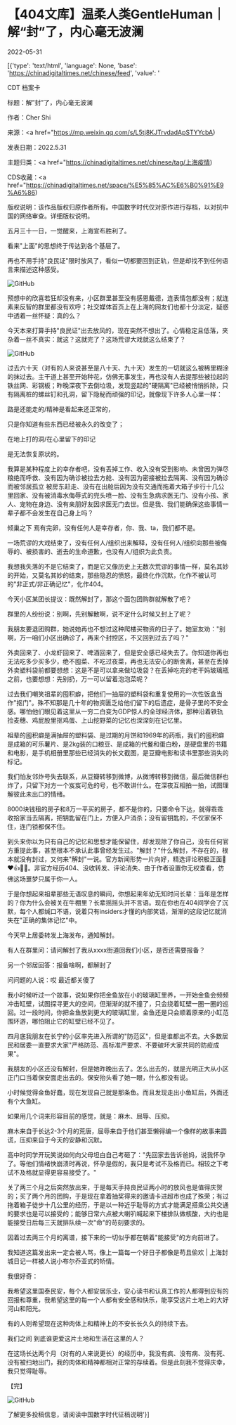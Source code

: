 # 【404文库】温柔人类GentleHuman｜解“封”了，内心毫无波澜

2022-05-31

[{'type': 'text/html', 'language': None, 'base': 'https://chinadigitaltimes.net/chinese/feed', 'value': '

CDT 档案卡

标题：解&#8221;封&#8221;了，内心毫无波澜

作者：Cher Shi

来源：<a href="https://mp.weixin.qq.com/s/L5tj8KJTrvdadApSTYYcbA)

发表日期：2022.5.31

主题归类：<a href="https://chinadigitaltimes.net/chinese/tag/上海疫情)

CDS收藏：<a href="https://chinadigitaltimes.net/space/%E5%85%AC%E6%B0%91%E9%A6%86)

版权说明：该作品版权归原作者所有。中国数字时代仅对原作进行存档，以对抗中国的网络审查。详细版权说明。





五月三十一日，一觉醒来，上海宣布胜利了。

看来&quot;上面&quot;的思想终于传达到各个基层了。

再也不用手持&quot;良民证&quot;限时放风了，看似一切都要回到正轨，但是却找不到任何语言来描述这种感受。

![GitHub](https://chinadigitaltimes.net/chinese/files/2022/05/post-682389-629697c7b3f91.)

预想中的欣喜若狂却没有来，小区群里甚至没有感恩戴德，连表情包都没有；就连素来反智的群里都没有欢呼；社交媒体首页上在上海的网友们也都十分淡定，疑惑中透着一丝怀疑：真的么？

今天本来打算手持&quot;良民证&quot;出去放风的，现在突然不想出了。心情稳定且低落，夹杂着一丝不真实：就这？这就完了？这场荒谬大戏就这么结束了？

![GitHub](https://chinadigitaltimes.net/chinese/files/2022/05/post-682389-629697c7bd347.)

过去六十天（对有的人来说甚至是八十天、九十天）发生的一切就这么被稀里糊涂的抹过去。主干道上甚至开始种花，仿佛无事发生，再也没有人去提那些被拉起的铁丝网、彩钢板；昨晚深夜下去倒垃圾，发现竖起的&quot;硬隔离&quot;已经被悄悄拆除，只有隔离桩的螺丝钉和孔洞，留下隐秘而顽强的印记，就像现下许多人心里一样：

路是还能走的/精神是看起来还正常的，

只是你知道有些东西已经被永久的改变了；

在地上打的洞/在心里留下的印记

是无法恢复原状的。

我算是某种程度上的幸存者吧，没有丢掉工作、收入没有受到影响、未曾因为弹尽粮绝而呼救、没有因为确诊被拉去方舱、没有因为密接被拉去隔离、没有因为确诊而被邻居孤立 被房东赶走、没有在出舱后因为没有交通而拖着大箱子步行十几公里回家、没有被消毒水侮辱式的兜头喷一脸、没有生急病求医无门、没有小孩、家人、宠物在身边、没有亲朋好友因求医无门去世。但是我、我们能确保这些事情一辈子都不会发生在自己身上吗？

倾巢之下 焉有完卵，没有任何人是幸存者，你、我、ta，我们都不是。

一场荒谬的大戏结束了，没有任何人/组织出来解释，没有任何人/组织向那些被侮辱的、被损害的、逝去的生命道歉，也没有人/组织为此负责。

我想我失落的不是它结束了，而是它又像历史上无数次荒谬的事情一样，莫名其妙的开始，又莫名其妙的结束，那些隐忍的愤怒，最终化作沉默，化作不被认可的&quot;非正式/非正确记忆&quot;，化作404。



今天小区某团长提议：既然解封了，那这个面包团购群就解散了吧？

群里的人纷纷说：别啊，先别解散啊，说不定什么时候又封上了呢？

我朋友要退团购群，她说她再也不想过这种爬楼买物资的日子了。她室友劝：&quot;别啊，万一咱们小区出确诊了，再来个封控区，不又回到过去了吗？&quot;

外卖回来了、小龙虾回来了、啤酒回来了，但是安全感已经失去了。你知道你再也无法吃多少买多少，绝不囤菜、不吃过夜菜，再也无法安心的断舍离，甚至在丢掉外卖塑料袋前都要想想：这是不是可以拿来做垃圾袋？在丢掉吃完的老干妈玻璃瓶之前，也要想想：先别扔，万一可以留着泡泡菜呢？

过去我们嘲笑祖辈的囤积癖，把他们一抽屉的塑料袋和重复使用的一次性饭盒当作&quot;抠门&quot;。殊不知那是几十年的物资匮乏给他们留下的后遗症，是骨子里的不安全感。哪怕他们眼见着这里从一穷二白变为GDP惊人的全球经济体，那种沿着铁轨捡麦穗、鸡屁股里抠鸡蛋、上山挖野菜的记忆也深深刻在记忆里。

祖辈的囤积癖是满抽屉的塑料袋、是过期的月饼和1969年的药瓶，我们的囤积癖是成箱的可乐薯片、是2kg装的口粮豆、是成箱的代餐和蛋白粉，是硬盘里的书籍和电影，是手机相册里那些已经消失的长文截图，是豆瓣电影和读书里那些消失的标记。

我们怕友邻炸号失去联系，从豆瓣转移到微博，从微博转移到微信，最后微信群也炸了，只留下对方一个岌岌可危的号，也不敢讲什么。在深夜互相拍一拍，试图理解彼此未出口的情绪。

8000块钱租的房子和8万一平买的房子，都不是你的，只要命令下达，就得乖乖收拾家当去隔离，把钥匙留在门上，方便入户消杀；没有留钥匙的，不仅家保不住，连门锁都保不住。

到头来你以为只有自己的记忆和思想才能保留住，却发现除了你自己，没有任何官方重提此事，甚至根本不承认此事曾经发生过。&quot;解封？&quot;什么解封，不存在的，根本就没有封过，又何来&quot;解封&quot;一说。官方新闻形势一片向好，精选评论积极正面🌹❤️👍💪🙏。非官方经历404、没收转发、评论消失、由于作者设置你无权查看，仿佛这场噩梦只属于你一人。

于是你想起来祖辈那些无语叹息的瞬间，你想起来年幼无知时问长辈：当年是怎样的？你为什么会被关在牛棚里？长辈摇摇头并不言语。现在你也在404间学会了沉默，每个人都缄口不语，说着只有insiders才懂的内部笑话，渐渐的这段记忆就消失在&quot;正确的集体记忆&quot;中。



今天早上居委转发上海发布，通知解封。

有人在群里问：请问解封了我从xxxx街道回我们小区，是否还需要报备？

另一个邻居回答：报备啥啊，都解封了

问问题的人说：哎 最近都关傻了

我小时候听过一个故事，说如果你把金鱼放在小的玻璃缸里养，一开始金鱼会频频冲击缸壁，试图探寻更大的空间，但渐渐的就不撞了，只会绕着缸壁一圈一圈的巡回。过一段时间，你把金鱼放到更大的玻璃缸里，金鱼还是只会顺着原来的小缸范围环游，哪怕阻止它的缸壁已经不见了。

四月底我朋友在长宁的小区率先进入所谓的&quot;防范区&quot;，但是谁都出不去。大多数居民和居委一直要求大家&quot;严格防范、高标准严要求、不要破坏大家共同的防疫成果&quot;。

我朋友的小区还没有解封，但是她昨晚出去了。怎么出去的，就是光明正大从小区正门口当着保安面走出去的。保安抬头看了她一眼，什么都没有说。

小时候觉得金鱼好蠢，现在发现自己就是那条鱼。而且发现走出小鱼缸后，外面还有个大鱼缸。



如果用几个词来形容目前的感觉，就是：麻木、屈辱、压抑。

麻木来自于长达2-3个月的荒唐，屈辱来自于他们甚至懒得编一个像样的故事来圆谎，压抑来自于今天的安静和沉默。

高中时同学开玩笑说如何向父母坦白自己考砸了：&quot;先回家去告诉爸妈，说我怀孕了。等他们情绪快崩溃时再说，怀孕是假的，我只是考试不及格而已。相较之下考试不及格就显得更容易接受了。&quot;

关了两三个月之后突然放出来，于是每天手持良民证两小时的放风也是值得庆贺的；买了两个月的团购，于是现在拿着抽奖得来的邀请卡进超市也成了殊荣；有过拖着箱子徒步十几公里的经历，于是以一种近乎耻辱的方式才能满足搭乘公共交通的要求也是可以接受的；能够日常六点被大喇叭喊起来下楼排队做核酸，大约也是能接受日后每三天就排队续一次&quot;命&quot;的苛刻要求的。

因着过去两三个月的离谱，接下来的一切似乎都在朝着&quot;能接受&quot;的方向前进了。



我知道这篇发出来一定会被人骂，像上一篇每一个好日子都像是苟且偷欢 | 上海封城日记一样被人说小布尔乔亚式的矫情。

我很好奇：

我希望这里国泰民安，每个人都安居乐业，安心读书和认真工作的人都得到应有的回报和尊重，我希望这里的每一个人都有安全感和快乐，能享受这片土地上的大好河山和阳光。

有的人则希望现在这种肉体上和精神上的不安长长久久的持续下去。

我们之间 到底谁更爱这片土地和生活在这里的人？



在这场长达两个月（对有的人来说更长）的经历中，我没有疯、没有病、没有死、没有被扫地出门，我的肉体和精神都相对正常的存续着。但是此刻我不觉得庆幸，我只觉得耻辱。

【完】

![GitHub](https://chinadigitaltimes.net/chinese/files/2022/05/404给CDT-QR-code-1.jpg)

了解更多投稿信息，请阅读中国数字时代征稿说明'}]